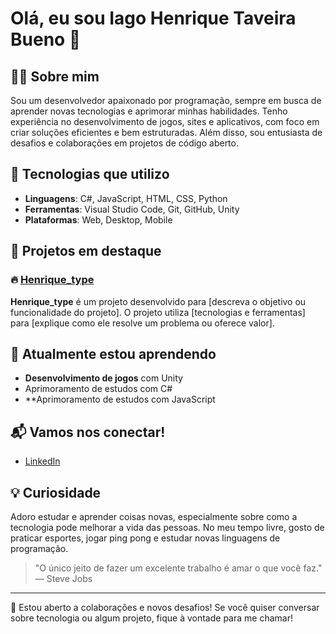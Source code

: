 # Olá, eu sou Iago Henrique Taveira Bueno 👋

## 👨‍💻 Sobre mim
Sou um desenvolvedor apaixonado por programação, sempre em busca de aprender novas tecnologias e aprimorar minhas habilidades. Tenho experiência no desenvolvimento de jogos, sites e aplicativos, com foco em criar soluções eficientes e bem estruturadas. Além disso, sou entusiasta de desafios e colaborações em projetos de código aberto.

## 🚀 Tecnologias que utilizo
- **Linguagens**: C#, JavaScript, HTML, CSS, Python
- **Ferramentas**: Visual Studio Code, Git, GitHub, Unity
- **Plataformas**: Web, Desktop, Mobile

## 📂 Projetos em destaque
### 🔥 [Henrique_type](https://github.com/IagoProgramer/Henrique_type)
**Henrique_type** é um projeto desenvolvido para [descreva o objetivo ou funcionalidade do projeto]. O projeto utiliza [tecnologias e ferramentas] para [explique como ele resolve um problema ou oferece valor].

## 🌱 Atualmente estou aprendendo
- **Desenvolvimento de jogos** com Unity
- Aprimoramento de estudos com C#
- **Aprimoramento de estudos com JavaScript

## 📬 Vamos nos conectar!
- [LinkedIn](https://www.linkedin.com/in/iagohenriquetaveirabueno)

## 💡 Curiosidade
Adoro estudar e aprender coisas novas, especialmente sobre como a tecnologia pode melhorar a vida das pessoas. No meu tempo livre, gosto de praticar esportes, jogar ping pong e estudar novas linguagens de programação.

> "O único jeito de fazer um excelente trabalho é amar o que você faz." — Steve Jobs

---

🔧 Estou aberto a colaborações e novos desafios! Se você quiser conversar sobre tecnologia ou algum projeto, fique à vontade para me chamar!
